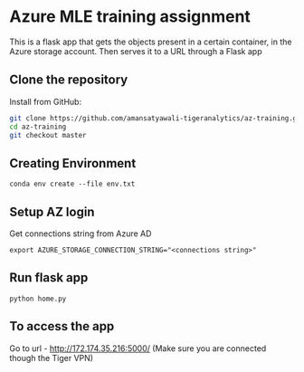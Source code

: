 # Azure MLE training assignment

This is a flask app that gets the objects present in a certain container, in the Azure storage account. Then serves it to a URL through a Flask app

## Clone the repository

Install from GitHub:

```bash
git clone https://github.com/amansatyawali-tigeranalytics/az-training.git
cd az-training
git checkout master
```

## Creating Environment

```
conda env create --file env.txt
```

## Setup AZ login

Get connections string from Azure AD
```
export AZURE_STORAGE_CONNECTION_STRING="<connections string>"
```

## Run flask app

```
python home.py
```

## To access the app

Go to url - http://172.174.35.216:5000/
(Make sure you are connected though the Tiger VPN)